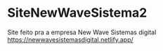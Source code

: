 # SiteNewWaveSistema2
Site feito pra  a empresa New Wave Sistemas digital
https://newwavesistemasdigital.netlify.app/
